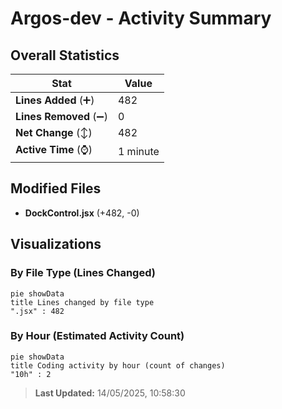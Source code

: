 # Argos-dev - Activity Summary 

## Overall Statistics

| Stat                   | Value                                                             |
| ---------------------- | ----------------------------------------------------------------- |
| **Lines Added** (➕)   | 482                                          |
| **Lines Removed** (➖) | 0                                        |
| **Net Change** (↕)    | 482                |
| **Active Time** (⌚)   | 1 minute |


## Modified Files
- **DockControl.jsx** (+482, -0)

## Visualizations

### By File Type (Lines Changed)

```mermaid
pie showData
title Lines changed by file type
".jsx" : 482
```

### By Hour (Estimated Activity Count)

```mermaid
pie showData
title Coding activity by hour (count of changes)
"10h" : 2
```


> **Last Updated:** 14/05/2025, 10:58:30